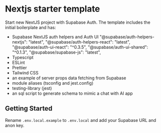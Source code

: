 # Nextjs starter template

Start new NextJS project with Supabase Auth.
The template includes the initial boilerplate and has:

- Supabase NextJS auth helpers and Auth UI
  "@supabase/auth-helpers-nextjs": "latest",
  "@supabase/auth-helpers-react": "latest",
  "@supabase/auth-ui-react": "^0.3.5",
  "@supabase/auth-ui-shared": "^0.1.3",
  "@supabase/supabase-js": "latest",
- Typescript
- ESLint
- Prettier
- Tailwind CSS
- an example of server props data fetching from Supabase
- module aliases (tsconfig and jest.config)
- testing-library (jest)
- an sql script to generate schema to mimic a chat with AI app

## Getting Started

Rename `.env.local.example` to `.env.local` and add your Supabase URL and anon key.
